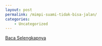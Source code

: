 ```yaml
---
layout: post
permalink: /mimpi-suami-tidak-bisa-jalan/
categories:
    - Uncategorized
---
```


[Baca Selengkapnya](/10)